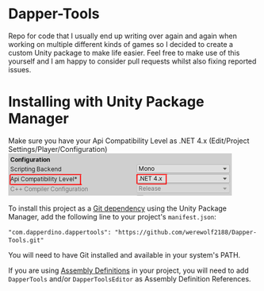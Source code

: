 # Dapper-Tools
Repo for code that I usually end up writing over again and again when working on multiple different kinds of games so I decided to create a custom Unity package to make life easier. Feel free to make use of this yourself and I am happy to consider pull requests whilst also fixing reported issues.

# Installing with Unity Package Manager

Make sure you have your Api Compatibility Level as .NET 4.x (Edit/Project Settings/Player/Configuration)
![Api Compatibility](https://github.com/DapperDino/Dapper-Tools/blob/master/ApiCompatibility.png)

To install this project as a [Git dependency](https://docs.unity3d.com/Manual/upm-git.html) using the Unity Package Manager,
add the following line to your project's `manifest.json`:

```
"com.dapperdino.dappertools": "https://github.com/werewolf2188/Dapper-Tools.git"
```

You will need to have Git installed and available in your system's PATH.

If you are using [Assembly Definitions](https://docs.unity3d.com/Manual/ScriptCompilationAssemblyDefinitionFiles.html) in your project, you will need to add `DapperTools` and/or `DapperToolsEditor` as Assembly Definition References.
